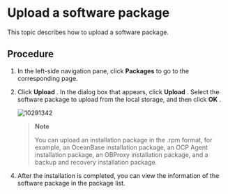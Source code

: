 Upload a software package 
==============================================

This topic describes how to upload a software package. 

Procedure 
------------------------------

1. In the left-side navigation pane, click **Packages** to go to the corresponding page.

   

2. Click **Upload** . In the dialog box that appears, click **Upload** . Select the software package to upload from the local storage, and then click **OK** .

   ![10291342](https://help-static-aliyun-doc.aliyuncs.com/assets/img/en-US/6765148361/p345718.png)
   
   > **Note**
   >
   > You can upload an installation package in the .rpm format, for example, an OceanBase installation package, an OCP Agent installation package, an OBProxy installation package, and a backup and recovery installation package.
   




<!-- -->

4. After the installation is completed, you can view the information of the software package in the package list.

   



